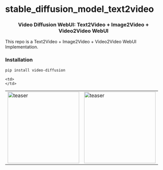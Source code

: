 # stable_diffusion_model_text2video

<div align="center">
<h3>
    Video Diffusion WebUI: Text2Video + Image2Video + Video2Video WebUI
</h3>
</div>

This repo is a Text2Video + Image2Video + Video2Video WebUI Implementation.
### Installation
```bash
pip install video-diffusion
```

<table>
  <tr>
    <td>
      <img width="230" height="230" alt="teaser" src="https://github.com/onuryozcu/stable_diffusion_model_text2video/result.gif"><br>
    </td>
    <td>
      <img width="230" alt="teaser" src="https://github.com/onuryozcu/stable_diffusion_model_text2video/stable_diffusion_model_text2video.png"><br>
    </td>
    
    <td>
    </td>
  </tr>
</table>
